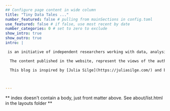 ```yaml
---
## Configure page content in wide column
title: "Tiny Data Tales️️ ..."
number_featured: false # pulling from mainSections in config.toml
use_featured: false # if false, use most recent by date
number_categories: 0 # set to zero to exclude
show_intro: true
show_outro: true
intro: |

 is an initiative of independent researchers working with data, analysing it to present stories that are backed by evidence. At Tiny Data Tales, we churn complex data into simple visual forms and provide short and crisp explanations of the findings. It is our commitment to evidence based research, that takes the shape of Tiny Data Tales. 

  The content published in the website, represent the views of the authors and not the organisations they are part of.

  This blog is inspired by [Julia Silge](https://juliasilge.com/) and built with [blogdown](https://github.com/rstudio/blogdown) and [Hugo](https://gohugo.io/), and deployed using [Netlify](https://www.netlify.com/). My blog posts are released under a [Creative Commons Attribution-ShareAlike 4.0 International License](https://creativecommons.org/licenses/by-sa/4.0/). 

  

---
```


** index doesn't contain a body, just front matter above.
See about/list.html in the layouts folder **

